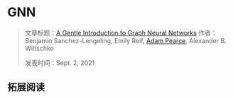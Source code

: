 # GNN

> 文章标题：[A Gentle Introduction to Graph Neural Networks](https://distill.pub/2021/gnn-intro/)
> 作者：Benjamin Sanchez-Lengeling,  Emily Reif,  [Adam Pearce](https://roadtolarissa.com/),  Alexander B. Wiltschko
>
> 发表时间：Sept. 2, 2021





## 拓展阅读

